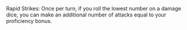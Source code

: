 Rapid Strikes: Once per turn, if you roll the lowest number on a damage dice, you can make an additional number of attacks equal to your proficiency bonus.